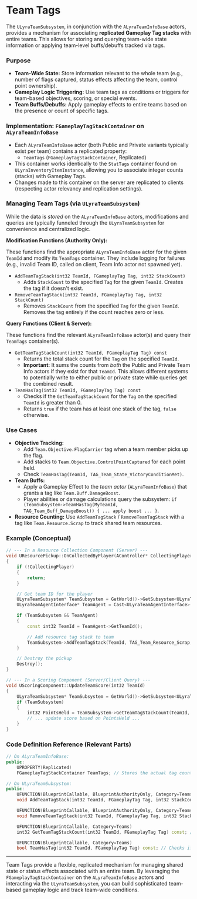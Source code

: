 # Team Tags

The `ULyraTeamSubsystem`, in conjunction with the `ALyraTeamInfoBase` actors, provides a mechanism for associating **replicated Gameplay Tag stacks** with entire teams. This allows for storing and querying team-wide state information or applying team-level buffs/debuffs tracked via tags.

### Purpose

* **Team-Wide State:** Store information relevant to the whole team (e.g., number of flags captured, status effects affecting the team, control point ownership).
* **Gameplay Logic Triggering:** Use team tags as conditions or triggers for team-based objectives, scoring, or special events.
* **Team Buffs/Debuffs:** Apply gameplay effects to entire teams based on the presence or count of specific tags.

### Implementation: `FGameplayTagStackContainer` on `ALyraTeamInfoBase`

* Each `ALyraTeamInfoBase` actor (both Public and Private variants typically exist per team) contains a replicated property:
  * `TeamTags` (`FGameplayTagStackContainer`, Replicated)
* This container works identically to the `StatTags` container found on `ULyraInventoryItemInstance`, allowing you to associate integer counts (stacks) with Gameplay Tags.
* Changes made to this container on the server are replicated to clients (respecting actor relevancy and replication settings).

### Managing Team Tags (via `ULyraTeamSubsystem`)

While the data is _stored_ on the `ALyraTeamInfoBase` actors, modifications and queries are typically funneled through the `ULyraTeamSubsystem` for convenience and centralized logic.

**Modification Functions (Authority Only):**

These functions find the appropriate `ALyraTeamInfoBase` actor for the given `TeamId` and modify its `TeamTags` container. They include logging for failures (e.g., invalid Team ID, called on client, Team Info actor not spawned yet).

* `AddTeamTagStack(int32 TeamId, FGameplayTag Tag, int32 StackCount)`
  * Adds `StackCount` to the specified `Tag` for the given `TeamId`. Creates the tag if it doesn't exist.
* `RemoveTeamTagStack(int32 TeamId, FGameplayTag Tag, int32 StackCount)`
  * Removes `StackCount` from the specified `Tag` for the given `TeamId`. Removes the tag entirely if the count reaches zero or less.

**Query Functions (Client & Server):**

These functions find the relevant `ALyraTeamInfoBase` actor(s) and query their `TeamTags` container(s).

* `GetTeamTagStackCount(int32 TeamId, FGameplayTag Tag) const`
  * Returns the total stack count for the `Tag` on the specified `TeamId`.
  * **Important:** It sums the counts from _both_ the Public and Private Team Info actors if they exist for that `TeamId`. This allows different systems to potentially write to either public or private state while queries get the combined result.
* `TeamHasTag(int32 TeamId, FGameplayTag Tag) const`
  * Checks if the `GetTeamTagStackCount` for the `Tag` on the specified `TeamId` is greater than 0.
  * Returns `true` if the team has at least one stack of the tag, `false` otherwise.

### Use Cases

* **Objective Tracking:**
  * Add `Team.Objective.FlagCarrier` tag when a team member picks up the flag.
  * Add stacks to `Team.Objective.ControlPointCaptured` for each point held.
  * Check `TeamHasTag(TeamId, TAG_Team_State_VictoryConditionMet)`.
* **Team Buffs:**
  * Apply a Gameplay Effect to the _team actor_ (`ALyraTeamInfoBase`) that grants a tag like `Team.Buff.DamageBoost`.
  * Player abilities or damage calculations query the subsystem: `if (TeamSubsystem->TeamHasTag(MyTeamId, TAG_Team_Buff_DamageBoost)) { ... apply boost ... }`.
* **Resource Counting:** Use `AddTeamTagStack` / `RemoveTeamTagStack` with a tag like `Team.Resource.Scrap` to track shared team resources.

### Example (Conceptual)

```cpp
// --- In a Resource Collection Component (Server) ---
void UResourcePickup::OnCollectedByPlayer(AController* CollectingPlayer)
{
    if (!CollectingPlayer)
    {
        return;
    }

    // Get team ID for the player
    ULyraTeamSubsystem* TeamSubsystem = GetWorld()->GetSubsystem<ULyraTeamSubsystem>();
    ULyraTeamAgentInterface* TeamAgent = Cast<ULyraTeamAgentInterface>(CollectingPlayer->GetPawn());

    if (TeamSubsystem && TeamAgent)
    {
        const int32 TeamId = TeamAgent->GetTeamId();

        // Add resource tag stack to team
        TeamSubsystem->AddTeamTagStack(TeamId, TAG_Team_Resource_Scrap, 1);
    }

    // Destroy the pickup
    Destroy();
}

// --- In a Scoring Component (Server/Client Query) ---
void UScoringComponent::UpdateTeamScore(int32 TeamId)
{
    ULyraTeamSubsystem* TeamSubsystem = GetWorld()->GetSubsystem<ULyraTeamSubsystem>();
    if (TeamSubsystem)
    {
        int32 PointsHeld = TeamSubsystem->GetTeamTagStackCount(TeamId, TAG_Team_Objective_ControlPointCaptured);
        // ... update score based on PointsHeld ...
    }
}
```

### Code Definition Reference (Relevant Parts)

```cpp
// On ALyraTeamInfoBase:
public:
	UPROPERTY(Replicated)
	FGameplayTagStackContainer TeamTags; // Stores the actual tag counts

// On ULyraTeamSubsystem:
public:
	UFUNCTION(BlueprintCallable, BlueprintAuthorityOnly, Category=Teams)
	void AddTeamTagStack(int32 TeamId, FGameplayTag Tag, int32 StackCount);

	UFUNCTION(BlueprintCallable, BlueprintAuthorityOnly, Category=Teams)
	void RemoveTeamTagStack(int32 TeamId, FGameplayTag Tag, int32 StackCount);

	UFUNCTION(BlueprintCallable, Category=Teams)
	int32 GetTeamTagStackCount(int32 TeamId, FGameplayTag Tag) const; // Sums public/private

	UFUNCTION(BlueprintCallable, Category=Teams)
	bool TeamHasTag(int32 TeamId, FGameplayTag Tag) const; // Checks if count > 0
```

***

Team Tags provide a flexible, replicated mechanism for managing shared state or status effects associated with an entire team. By leveraging the `FGameplayTagStackContainer` on the `ALyraTeamInfoBase` actors and interacting via the `ULyraTeamSubsystem`, you can build sophisticated team-based gameplay logic and track team-wide conditions.
